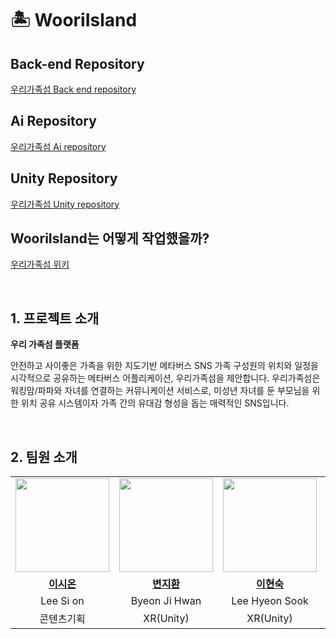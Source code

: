 # 🏝️ WooriIsland
## Back-end Repository
[우리가족섬 Back end repository](https://github.com/WooriIsland/back-end.git)

## Ai Repository
[우리가족섬 Ai repository](https://github.com/WooriIsland/ai.git)

## Unity Repository
[우리가족섬 Unity repository](https://github.com/WooriIsland/unity.git)



## WooriIsland는 어떻게 작업했을까?
[우리가족섬 위키](https://github.com/WooriIsland/.github/wiki)

<br>

## 1. 프로젝트 소개

**우리 가족섬 플랫폼**

안전하고 사이좋은 가족을 위한 지도기반 메타버스 SNS
가족 구성원의 위치와 일정을 시각적으로 공유하는 메타버스 어플리케이션, 우리가족섬을 제안합니다. 우리가족섬은 워킹맘/파파와 자녀를 연결하는 커뮤니케이션 서비스로, 미성년 자녀를 둔 부모님을 위한 위치 공유 시스템이자 가족 간의 유대감 형성을 돕는 매력적인 SNS입니다.

<br>

## 2. 팀원 소개
<table>
  <tr>
    <td align="center"><a href="https://github.com/zionlee00"><img src="https://avatars.githubusercontent.com/zionlee00" width="150px;" alt="">
    <td align="center"><a href="https://github.com/jimandy00"><img src="https://avatars.githubusercontent.com/jimandy00" width="150px;" alt="">
    <td align="center"><a href="https://github.com/hyunsu98"><img src="https://avatars.githubusercontent.com/hyunsu98" width="150px;" alt="">
    <td align="center"><a href="https://github.com/Blessian"><img src="https://avatars.githubusercontent.com/Blessian" width="150px;" alt="">
    <td align="center"><a href="https://github.com/min731"><img src="https://avatars.githubusercontent.com/min731" width="150px;" alt="">
    <td align="center"><a href="https://github.com/jinvvoo"><img src="https://avatars.githubusercontent.com/jinvvoo" width="150px;" alt="">
    <td align="center"><a href="https://github.com/yurimo0714"><img src="https://avatars.githubusercontent.com/yurimo0714" width="150px;" alt="">
    </td>
  </tr>
  <tr>
    <td align="center"><a href="https://github.com/zionlee00"><b>이시온</b></td>
    <td align="center"><a href="https://github.com/jimandy00"><b>변지환</b></td>
    <td align="center"><a href="https://github.com/hyunsu98"><b>이현숙</b></td>
    <td align="center"><a href="https://github.com/Blessian"><b>이승현</b></td>
    <td align="center"><a href="https://github.com/min731"><b>임정민</b></td>
    <td align="center"><a href="https://github.com/jinvvoo"><b>김진우</b></td> 
    <td align="center"><a href="https://github.com/yurimo0714"><b>오유림</b></td>
  </tr>

  <tr>
    <td align="center">Lee Si on</td>
    <td align="center">Byeon Ji Hwan</td>
    <td align="center">Lee Hyeon Sook</td>
    <td align="center">Lee Seung Hyun</td>
    <td align="center">Lim Jung Min</td>
    <td align="center">Kim Jin Woo</td>
    <td align="center">Oh Yu rim</td>
  </tr>

  <tr>
    <td align="center">콘텐츠기획</td>
    <td align="center">XR(Unity)</td>
    <td align="center">XR(Unity)</td>
    <td align="center">AI</td>
    <td align="center">AI</td>
    <td align="center">Server</td>
    <td align="center">3D모델링</td>
  </tr>
  
</table>

<br>
